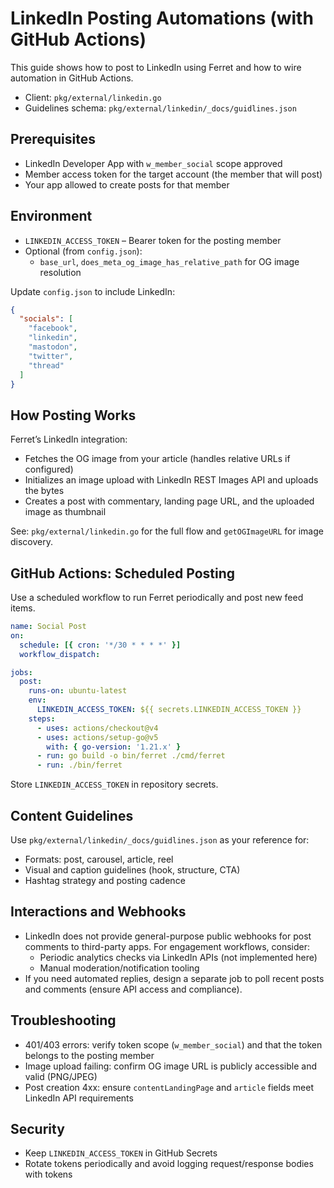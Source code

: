 # LinkedIn Posting Automations (with GitHub Actions)

This guide shows how to post to LinkedIn using Ferret and how to wire automation in GitHub Actions.

- Client: `pkg/external/linkedin.go`
- Guidelines schema: `pkg/external/linkedin/_docs/guidlines.json`

## Prerequisites

- LinkedIn Developer App with `w_member_social` scope approved
- Member access token for the target account (the member that will post)
- Your app allowed to create posts for that member

## Environment

- `LINKEDIN_ACCESS_TOKEN` – Bearer token for the posting member
- Optional (from `config.json`):
  - `base_url`, `does_meta_og_image_has_relative_path` for OG image resolution

Update `config.json` to include LinkedIn:

```json
{
  "socials": [
    "facebook",
    "linkedin",
    "mastodon",
    "twitter",
    "thread"
  ]
}
```

## How Posting Works

Ferret’s LinkedIn integration:
- Fetches the OG image from your article (handles relative URLs if configured)
- Initializes an image upload with LinkedIn REST Images API and uploads the bytes
- Creates a post with commentary, landing page URL, and the uploaded image as thumbnail

See: `pkg/external/linkedin.go` for the full flow and `getOGImageURL` for image discovery.

## GitHub Actions: Scheduled Posting

Use a scheduled workflow to run Ferret periodically and post new feed items.

```yaml
name: Social Post
on:
  schedule: [{ cron: '*/30 * * * *' }]
  workflow_dispatch:

jobs:
  post:
    runs-on: ubuntu-latest
    env:
      LINKEDIN_ACCESS_TOKEN: ${{ secrets.LINKEDIN_ACCESS_TOKEN }}
    steps:
      - uses: actions/checkout@v4
      - uses: actions/setup-go@v5
        with: { go-version: '1.21.x' }
      - run: go build -o bin/ferret ./cmd/ferret
      - run: ./bin/ferret
```

Store `LINKEDIN_ACCESS_TOKEN` in repository secrets.

## Content Guidelines

Use `pkg/external/linkedin/_docs/guidlines.json` as your reference for:
- Formats: post, carousel, article, reel
- Visual and caption guidelines (hook, structure, CTA)
- Hashtag strategy and posting cadence

## Interactions and Webhooks

- LinkedIn does not provide general-purpose public webhooks for post comments to third-party apps. For engagement workflows, consider:
  - Periodic analytics checks via LinkedIn APIs (not implemented here)
  - Manual moderation/notification tooling
- If you need automated replies, design a separate job to poll recent posts and comments (ensure API access and compliance).

## Troubleshooting

- 401/403 errors: verify token scope (`w_member_social`) and that the token belongs to the posting member
- Image upload failing: confirm OG image URL is publicly accessible and valid (PNG/JPEG)
- Post creation 4xx: ensure `contentLandingPage` and `article` fields meet LinkedIn API requirements

## Security

- Keep `LINKEDIN_ACCESS_TOKEN` in GitHub Secrets
- Rotate tokens periodically and avoid logging request/response bodies with tokens

